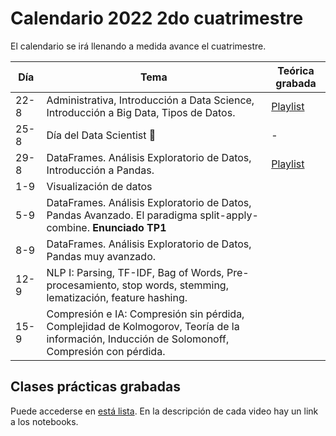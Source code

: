 # Calendario 2022 2do cuatrimestre

El calendario se irá llenando a medida avance el cuatrimestre.

| Día  	| Tema                                                                                  	| Teórica grabada 	|
|------	|---------------------------------------------------------------------------------------	|-----------------	|
| 22-8 	| Administrativa, Introducción a Data Science, Introducción a Big Data, Tipos de Datos. 	|[Playlist](https://www.youtube.com/playlist?list=PLeo_qKwGPZYevnuxYBfrvQ32zJJE2--Y4)                 	|
| 25-8 	| Día del Data Scientist 🎉                                                              	|        -       	|
| 29-8 	| DataFrames. Análisis Exploratorio de Datos, Introducción a Pandas.                    	|[Playlist](https://youtube.com/playlist?list=PLeo_qKwGPZYcRxxR-GNmBcLbujTieWpQQ)|
| 1-9  	| Visualización de datos                                                                	|                 	|
| 5-9  	| DataFrames. Análisis Exploratorio de Datos, Pandas Avanzado. El paradigma split-apply-combine. **Enunciado TP1** |                 	|
| 8-9  	| DataFrames. Análisis Exploratorio de Datos, Pandas muy avanzado.|                 	|
| 12-9  	| NLP I: Parsing, TF-IDF, Bag of Words, Pre-procesamiento, stop words, stemming, lematización, feature hashing.|                 	|
| 15-9  	| Compresión e IA: Compresión sin pérdida, Complejidad de Kolmogorov, Teoría de la información, Inducción de Solomonoff, Compresión con pérdida.|                 	|

## Clases prácticas grabadas

Puede accederse en [está lista](https://www.youtube.com/playlist?list=PLeo_qKwGPZYeTMIPscw8qjeOIXJM414th). En la descripción de cada video hay un link a los notebooks.
